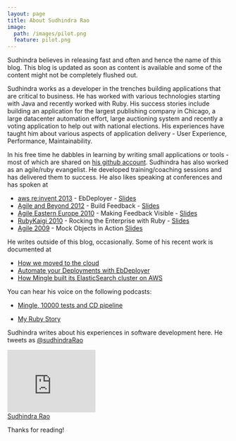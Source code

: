 ```yaml
---
layout: page
title: About Sudhindra Rao
image:
  path: /images/pilot.png
  feature: pilot.png
---
```

Sudhindra believes in releasing fast and often and hence the name of this blog. This blog is updated as soon as content is available and some of the content might not be completely flushed out.

Sudhindra works as a developer in the trenches building applications that are critical to business. He has worked with various technologies starting with Java and recently worked with Ruby.
His success stories include building an application for the largest publishing company in Chicago, a large datacenter automation effort, large auctioning system and recently a voting application to help out with national elections. His experiences have taught him about various aspects of application delivery - User Experience, Performance, Maintainability.

In his free time he dabbles in learning by writing small applications or tools - most of which are shared on [his github account](http://github.com/betarelease).
Sudhindra has also worked as an agile/ruby evangelist. He developed training/coaching sessions and has delivered them to success. He also likes speaking at conferences and has spoken at

* [aws re:invent 2013](http://www.confreaks.com/videos/4469-awsrei2013-aws-elastic-beanstalk-under-the-hood-dmg301) - EbDeployer - [Slides](http://www.slideshare.net/AmazonWebServices/aws-elastic-beanstalk-under-the-hood-dmg301-aws-reinvent-2013-28428616)
* [Agile and Beyond 2012](http://agileandbeyond.org) - Build Feedback - [Slides](http://betarelease.github.io/build_feedback/slides.html)
* [Agile Eastern Europe 2010](http://agileee.org) - Making Feedback Visible - [Slides](http://www.slideshare.net/releasebeta/making-feedback-visible)
* [RubyKaigi 2010](http://rubykaigi.org) - Rocking the Enterprise with Ruby - [Slides](http://www.slideshare.net/releasebeta/rocking-the-enterprise-with-ruby-rubykaigi-2010)
* [Agile 2009](http://agileconf.com) - Mock Objects in Action [Slides](http://www.slideshare.net/releasebeta/mock-objectsinaction-paulocaroliandsudhindraraoagile2009final)

He writes outside of this blog, occasionally. Some of his recent work is documented at

* [How we moved to the cloud](http://www.thoughtworks.com/insights/blog/how-we-moved-cloud)
* [Automate your Deployments with EbDeployer](http://www.thoughtworks.com/insights/blog/ebdeployer-automate-your-deployments-aws-elastic-beanstalk)
* [How Mingle built its ElasticSearch cluster on AWS](http://www.thoughtworks.com/mingle/news/scaling/2015/01/06/How-Mingle-Built-ElasticSearch-Cluster.html)

You can hear his voice on the following podcasts:
* [Mingle, 10000 tests and CD pipeline](https://devchat.tv/ruby-rogues/194-rr-real-life-jruby-with-sudhindra-r-rao)

* [My Ruby Story](https://devchat.tv/ruby-rogues/mrs-029-sudhindra-rao)

Sudhindra writes about his experiences in software development here.
He tweets as [@sudhindraRao](http://twitter.com/sudhindraRao)

<iframe src="http://githubbadge.appspot.com/betarelease" style="border: 0;height: 142px;width: 200px;overflow: hidden;" frameBorder="0"></iframe>



<div class="LI-profile-badge"  data-version="v1" data-size="medium" data-locale="en_US" data-type="vertical" data-theme="light" data-vanity="sudhindrarao"><a class="LI-simple-link" href='https://www.linkedin.com/in/sudhindrarao?trk=profile-badge'>Sudhindra Rao</a></div>

Thanks for reading!
